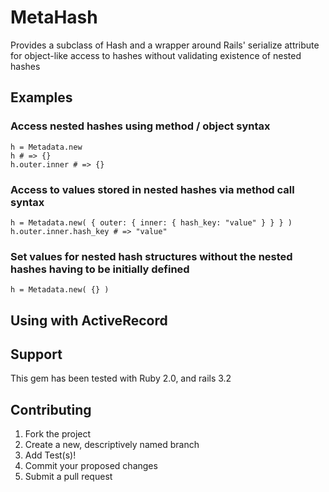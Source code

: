 MetaHash
========

Provides a subclass of Hash and a wrapper around Rails' serialize attribute for object-like access to hashes without validating existence of nested hashes

##  Examples
### Access nested hashes using method / object syntax

 	h = Metadata.new
 	h # => {}
 	h.outer.inner # => {}

### Access to values stored in nested hashes via method call syntax

	h = Metadata.new( { outer: { inner: { hash_key: "value" } } } )
	h.outer.inner.hash_key # => "value"
	
### Set values for nested hash structures without the nested hashes having to be initially defined

	h = Metadata.new( {} )

 ## Using with ActiveRecord

	


## Support

This gem has been tested with Ruby 2.0, and rails 3.2


## Contributing

1. Fork the project
2. Create a new, descriptively named branch
3. Add Test(s)!
4. Commit your proposed changes
5. Submit a pull request
